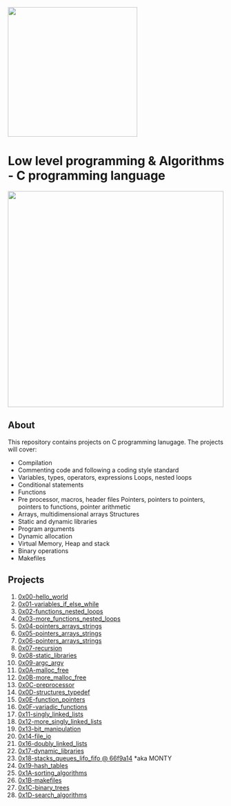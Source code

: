 <img src="https://www.holbertonschool.com/assets/holberton-logo-1cc451260ca3cd297def53f2250a9794810667c7ca7b5fa5879a569a457bf16f.png" width="300">

# Low level programming & Algorithms - C programming language

<img src="https://s3.amazonaws.com/intranet-projects-files/holbertonschool-low_level_programming/212/cisfun.jpg" width="500">

## About
This repository contains projects on C programming lanugage. The projects will cover:
- Compilation
- Commenting code and following a coding style standard
- Variables, types, operators, expressions Loops, nested loops
- Conditional statements
- Functions
- Pre processor, macros, header files Pointers, pointers to pointers, pointers to functions, pointer arithmetic
- Arrays, multidimensional arrays Structures
- Static and dynamic libraries
- Program arguments
- Dynamic allocation
- Virtual Memory, Heap and stack
- Binary operations
- Makefiles

## Projects
1. [0x00-hello_world](./0x00-hello_world)
2. [0x01-variables_if_else_while](./0x01-variables_if_else_while)
3. [0x02-functions_nested_loops](./0x02-functions_nested_loops)
4. [0x03-more_functions_nested_loops](./0x03-more_functions_nested_loops)
5. [0x04-pointers_arrays_strings](./0x04-pointers_arrays_strings)
6. [0x05-pointers_arrays_strings](./0x05-pointers_arrays_strings)
7. [0x06-pointers_arrays_strings](./0x06-pointers_arrays_strings)
8. [0x07-recursion](./0x07-recursion)
9. [0x08-static_libraries](./0x08-static_libraries)
10. [0x09-argc_argv](./0x09-argc_argv)
11. [0x0A-malloc_free](./0x0A-malloc_free)
12. [0x0B-more_malloc_free](./0x0B-more_malloc_free)
13. [0x0C-preprocessor](./0x0C-preprocessor)
14. [0x0D-structures_typedef](./0x0D-structures_typedef)
15. [0x0E-function_pointers](./0x0E-function_pointers)
16. [0x0F-variadic_functions](./0x0F-variadic_functions)
17. [0x11-singly_linked_lists](./0x11-singly_linked_lists)
18. [0x12-more_singly_linked_lists](./0x12-more_singly_linked_lists)
19. [0x13-bit_manipulation](./0x13-bit_manipulation)
20. [0x14-file_io](./0x14-file_io)
21. [0x16-doubly_linked_lists](./0x16-doubly_linked_lists)
22. [0x17-dynamic_libraries](./0x17-dynamic_libraries)
23. [0x18-stacks_queues_lifo_fifo @ 66f9a14](https://github.com/thomaspwang/monty) *aka MONTY
24. [0x19-hash_tables](./0x19-hash_tables)
25. [0x1A-sorting_algorithms](./0x1A-sorting_algorithms)
26. [0x1B-makefiles](./0x1B-makefiles)
27. [0x1C-binary_trees](./0x1C-binary_trees)
28. [0x1D-search_algorithms](./0x1D-search_algorithms)